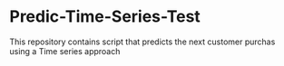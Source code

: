 # Predic-Time-Series-Test
This repository contains script that predicts the next customer purchas using a Time series approach
